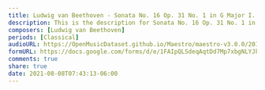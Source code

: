 ```yaml
---
title: Ludwig van Beethoven - Sonata No. 16 Op. 31 No. 1 in G Major I. Allegro vivace (1)
description: This is the description for Sonata No. 16 Op. 31 No. 1 in G Major I. Allegro vivace by Ludwig van Beethoven
composers: [Ludwig van Beethoven]
periods: [Classical]
audioURL: https://OpenMusicDataset.github.io/Maestro/maestro-v3.0.0/2017/MIDI-Unprocessed_046_PIANO046_MID--AUDIO-split_07-06-17_Piano-e_2-02_wav--2.midi
formURL: https://docs.google.com/forms/d/e/1FAIpQLSdeqAqtDd7Mp7xbgNLYJkSGFvlJB-WAcCJCEP-YKQjZCnYI1Q/viewform
comments: true
share: true
date: 2021-08-08T07:43:13-06:00
---
```

